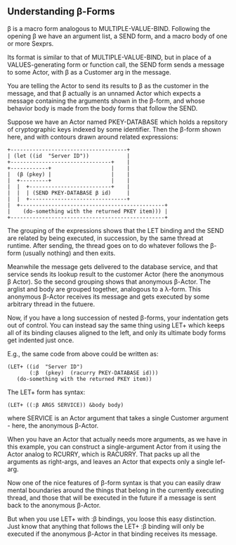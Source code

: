 Understanding β-Forms
---
β is a macro form analogous to MULTIPLE-VALUE-BIND. Following the opening β we have an argument list, a SEND form, and a macro body of one or more Sexprs. 

Its format is similar to that of MULTIPLE-VALUE-BIND, but in place of a VALUES-generating form or function call, the SEND form sends a message to some Actor, with β as a Customer arg in the message. 

You are telling the Actor to send its results to β as the customer in the message, and that β actually is an unnamed Actor which expects a message containing the arguments shown in the β-form, and whose behavior body is made from the body forms that follow the SEND.

Suppose we have an Actor named PKEY-DATABASE which holds a repsitory of cryptographic keys indexed by some identifier. Then the β-form shown here, and with contours drawn around related expressions:

```
+-------------------------------------+
| (let ((id  "Server ID"))            |
+--------------------------------+    |
+------------+                   |    |
|  (β (pkey) |                   |    |
|  +---------+                   |    |
|  |  +--------------------------+    |
|  |  | (SEND PKEY-DATABASE β id)     |
|  |  +-------------------------------+
|  +----------------------------------------------+
|    (do-something with the returned PKEY item))) |
+-------------------------------------------------+
```

The grouping of the expressions shows that the LET binding and the SEND are related by being executed, in succession, by the same thread at runtime. After sending, the thread goes on to do whatever follows the β-form (usually nothing) and then exits. 

Meanwhile the message gets delivered to the database service, and that service sends its lookup result to the customer Actor (here the anonymous β Actor). So the second grouping shows that anonymous β-Actor. The arglist and body are grouped together, analogous to a λ-form. This anonymous β-Actor receives its message and gets executed by some arbitrary thread in the futuere.

Now, if you have a long succession of nested β-forms, your indentation gets out of control. You can instead say the same thing using LET+ which keeps all of its binding clauses aligned to the left, and only its ultimate body forms get indented just once. 

E.g., the same code from above could be written as:
```
(LET+ ((id  "Server ID")
       (:β  (pkey)  (racurry PKEY-DATABASE id)))
   (do-something with the returned PKEY item))
```
The LET+ form has syntax:
```
(LET+ ((:β ARGS SERVICE)) &body body)
```
where SERVICE is an Actor argument that takes a single Customer argument - here, the anonymous β-Actor. 

When you have an Actor that actually needs more arguments, as we have in this example, you can construct a single-argument Actor from it using the Actor analog to RCURRY, which is RACURRY. That packs up all the arguments as right-args, and leaves an Actor that expects only a single lef-arg.

Now one of the nice features of β-form syntax is that you can easily draw mental boundaries around the things that belong in the currently executing thread, and those that will be executed in the future if a message is sent back to the anonymous β-Actor. 

But when you use LET+ with :β bindings, you loose this easy distinction. Just know that anything that follows the LET+ :β binding will only be executed if the anonymous β-Actor in that binding receives its message.

